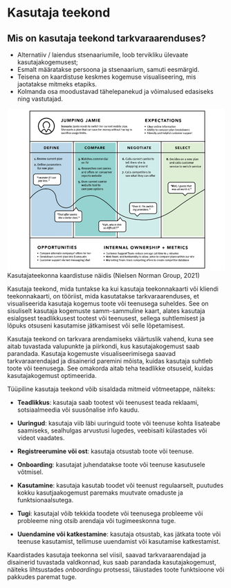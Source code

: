 # Kasutaja teekond

## Mis on kasutaja teekond tarkvaraarenduses?

- Alternatiiv / laiendus stsenaariumile, loob tervikliku ülevaate kasutajakogemusest;
- Esmalt määratakse persoona ja stsenaarium, samuti eesmärgid. 
- Teisena on kaardistuse keskmes kogemuse visualiseering, mis jaotatakse mitmeks etapiks.
- Kolmanda osa moodustavad tähelepanekud ja võimalused edasiseks ning vastutajad.

![Kasutajateekonna kaardistuse näidis](files/Kasutajateekond_1.png)
Kasutajateekonna kaardistuse näidis (Nielsen Norman Group, 2021)

Kasutaja teekond, mida tuntakse ka kui kasutaja teekonnakaarti või kliendi teekonnakaarti, on tööriist, mida kasutatakse tarkvaraarenduses, et visualiseerida kasutaja kogemus toote või teenusega suheldes. See on sisuliselt kasutaja kogemuste samm-sammuline kaart, alates kasutaja esialgsest teadlikkusest tootest või teenusest, sellega suhtlemisest ja lõpuks otsuseni kasutamise jätkamisest või selle lõpetamisest.

Kasutaja teekond on tarkvara arendamiseks väärtuslik vahend, kuna see aitab tuvastada valupunkte ja piirkondi, kus kasutajakogemust saab parandada. Kasutaja kogemuste visualiseerimisega saavad tarkvaraarendajad ja disainerid paremini mõista, kuidas kasutaja suhtleb toote või teenusega. See omakorda aitab teha teadlikke otsuseid, kuidas kasutajakogemust optimeerida.

Tüüpiline kasutaja teekond võib sisaldada mitmeid võtmeetappe, näiteks:
- **Teadlikkus**: kasutaja saab tootest või teenusest teada reklaami, sotsiaalmeedia või suusõnalise info kaudu.

- **Uuringud**: kasutaja viib läbi uuringuid toote või teenuse kohta lisateabe saamiseks, sealhulgas arvustusi lugedes, veebisaiti külastades või videot vaadates.

- **Registreerumine või ost**: kasutaja otsustab toote või teenuse.

- **Onboarding**: kasutajat juhendatakse toote või teenuse kasutusele võtmisel.

- **Kasutamine**: kasutaja kasutab toodet või teenust regulaarselt, puutudes kokku kasutjaakogemust paremaks muutvate omaduste ja funktsionaalsutega.

- **Tugi**: kasutajal võib tekkida toodete või teenusega probleeme või probleeme ning otsib arendaja või tugimeeskonna tuge.

- **Uuendamine või katkestamine**: kasutaja otsustab, kas jätkata toote või teenuse kasutamist, tellimuse uuendamist või kasutamise katkestamist.

Kaardistades kasutaja teekonna sel viisil, saavad tarkvaraarendajad ja disainerid tuvastada valdkonnad, kus saab parandada kasutajakogemust, näiteks lihtsustades *onboardingu* protsessi, täiustades toote funktsioone või pakkudes paremat tuge.
